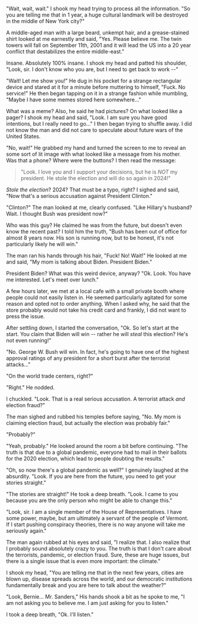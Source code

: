 "Wait, wait, wait." I shook my head trying to process all the information. "So you are telling me that in 1 year, a huge cultural landmark will be destroyed in the middle of New York city?"

A middle-aged man with a large beard, unkempt hair, and a grease-stained shirt looked at me earnestly and said, "Yes. Please believe me. The twin towers will fall on September 11th, 2001 and it will lead the US into a 20 year conflict that destabilizes the entire middle-east."

Insane. Absolutely 100% insane. I shook my head and patted his shoulder, "Look, sir. I don't know who you are, but I need to get back to work --"

"Wait! Let me show you!" He dug in his pocket for a strange rectangular device and stared at it for a minute before muttering to himself, "Fuck. No service!" He then began tapping on it in a strange fashion while mumbling, "Maybe I have some memes stored here somewhere..."

What was a meme? Also, he said he had pictures? On what looked like a pager? I shook my head and said, "Look. I am sure you have good intentions, but I really need to go..." I then began trying to shuffle away. I did not know the man and did not care to speculate about future wars of the United States.

"No, wait!" He grabbed my hand and turned the screen to me to reveal an some sort of lit image with what looked like a message from his mother. Was that a phone? Where were the buttons? I then read the message:
> "Look. I love you and I support your decisions, but he is *NOT* my president. He stole the election and will do so again in 2024!"

*Stole the election*? 2024? That must be a typo, right? I sighed and said, "Now that's a serious accusation against President Clinton."

"Clinton?" The man looked at me, clearly confused. "Like Hillary's husband? Wait. I thought Bush was president now?"

Who was this guy? He claimed he was from the future, but doesn't even know the recent past? I told him the truth, "Bush has been out of office for almost 8 years now. His son is running now, but to be honest, it's not particularly likely he will win."

The man ran his hands through his hair, "Fuck! No! Wait!" He looked at me and said, "My mom is talking about Biden. President Biden."

President Biden? What was this weird device, anyway? "Ok. Look. You have me interested. Let's meet over lunch."

A few hours later, we met at a local cafe with a small private booth where people could not easily listen in.
He seemed particularly agitated for some reason and opted not to order anything.
When I asked why, he said that the store probably would not take his credit card and frankly, I did not want to press the issue.

After settling down, I started the conversation, "Ok. So let's start at the start. You claim that Biden will win -- rather he will *steal* this election? He's not even running!"

"No. George W. Bush will win. In fact, he's going to have one of the highest approval ratings of any president for a short burst after the terrorist attacks..."

"On the world trade centers, right?"

"Right." He nodded.

I chuckled. "Look. That is a real serious accusation. A terrorist attack *and* election fraud?"

The man sighed and rubbed his temples before saying, "No. My mom is claiming election fraud, but actually the election was probably fair."

"Probably?"

"Yeah, probably." He looked around the room a bit before continuing. "The truth is that due to a global pandemic, everyone had to mail in their ballots for the 2020 election, which lead to people doubting the results."

"Oh, so now there's a global pandemic as well?" I genuinely laughed at the absurdity. "Look. If you are here from the future, you need to get your stories straight."

"The stories are straight!" He took a deep breath. "Look. I came to you because you are the only person who might be able to change this."

"Look, sir. I am a single member of the House of Representatives. I have some power, maybe, but am ultimately a servant of the people of Vermont. If I start pushing conspiracy theories, there is no way anyone will take me seriously again."

The man again rubbed at his eyes and said, "I realize that. I also realize that I probably sound absolutely crazy to you. The truth is that I don't care about the terrorists, pandemic, or election fraud. Sure, these are huge issues, but there is a single issue that is even more important: the climate."

I shook my head, "You are telling me that in the next few years, cities are blown up, disease spreads across the world, and our democratic institutions fundamentally break and you are here to talk about the weather?"

"Look, Bernie... Mr. Sanders," His hands shook a bit as he spoke to me, "I am not asking you to believe me. I am just asking for you to listen."

I took a deep breath, "Ok. I'll listen."
